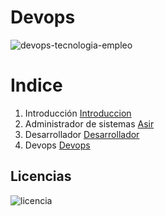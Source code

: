 # Devops
![devops-tecnologia-empleo](https://github.com/ArturoKronos/Devops/assets/145538520/e735e8d9-f957-439c-807d-231632629cc3)

# Indice 
1.  Introducción
 [Introduccion](Introduccion.md)
2.  Administrador de sistemas
  [Asir](Asir.md)
3.  Desarrollador
   [Desarrollador](https://github.com/ArturoKronos/Devops/blob/main/desarrollador.md)
4.  Devops
   [Devops](Devops.md)

## Licencias 
![licencia](https://github.com/ArturoKronos/Devops/assets/145538520/9eb5b395-ba4d-4fa8-afd2-7f7ad494e096)
